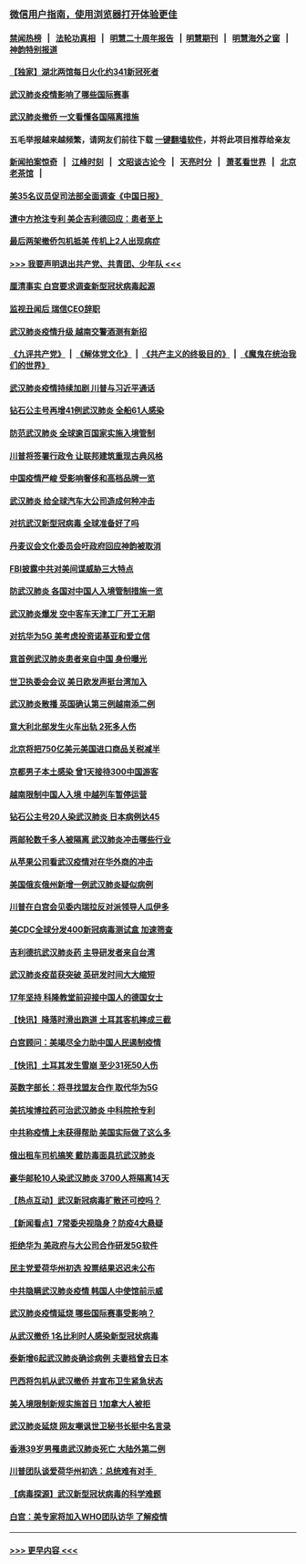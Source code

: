 ### [微信用户指南，使用浏览器打开体验更佳](https://github.com/gfw-breaker/banned-news1/blob/master/indexes/wechat-guide.md?t=0)
#### [禁闻热榜](热点新闻.md?t=0)  &nbsp;&nbsp;|&nbsp;&nbsp; [法轮功真相](https://github.com/gfw-breaker/truth/blob/master/README.md?t=0) &nbsp;&nbsp;|&nbsp;&nbsp; [明慧二十周年报告](https://github.com/gfw-breaker/mh-reports/blob/master/README.md?t=0) &nbsp;&nbsp;|&nbsp;&nbsp;[明慧期刊](https://github.com/gfw-breaker/mh-qikan) &nbsp;&nbsp;|&nbsp;&nbsp; [明慧海外之窗](https://github.com/gfw-breaker/mh-news/blob/master/README.md?t=0) &nbsp;&nbsp;|&nbsp;&nbsp; [神韵特别报道](https://github.com/gfw-breaker/mh-news/blob/master/shenyun.md?t=0)
#### [【独家】湖北两馆每日火化约341新冠死者](../pages/nsc418/n11845444.md?t=02080644) 
#### [武汉肺炎疫情影响了哪些国际赛事](../pages/nsc418/n11852441.md?t=02080644) 
#### [武汉肺炎撤侨 一文看懂各国隔离措施](../pages/nsc418/n11844216.md?t=02080644) 
#### 五毛举报越来越频繁，请网友们前往下载 [一键翻墙软件](https://github.com/gfw-breaker/ssr-accounts)，并将此项目推荐给亲友
#### [新闻拍案惊奇](https://github.com/gfw-breaker/banned-news1/blob/master/pages/link4.md) &nbsp;&nbsp;|&nbsp;&nbsp; [江峰时刻](https://github.com/gfw-breaker/banned-news1/blob/master/pages/link4.md) &nbsp;&nbsp;|&nbsp;&nbsp; [文昭谈古论今](https://github.com/gfw-breaker/banned-news1/blob/master/pages/link4.md) &nbsp;&nbsp;|&nbsp;&nbsp; [天亮时分](https://github.com/gfw-breaker/banned-news1/blob/master/pages/link4.md) &nbsp;&nbsp;|&nbsp;&nbsp; [萧茗看世界](https://github.com/gfw-breaker/banned-news1/blob/master/pages/link4.md) &nbsp;&nbsp;|&nbsp;&nbsp; [北京老茶馆](https://github.com/gfw-breaker/banned-news1/blob/master/pages/link4.md) &nbsp;&nbsp;|&nbsp;&nbsp; 
#### [美35名议员促司法部全面调查《中国日报》](../pages/nsc418/n11852435.md?t=02080644) 
#### [遭中方抢注专利 美企吉利德回应：患者至上](../pages/nsc418/n11852037.md?t=02080644) 
#### [最后两架撤侨包机抵美 传机上2人出现病症](../pages/nsc418/n11852173.md?t=02080644) 
#### [>>> 我要声明退出共产党、共青团、少年队 <<<](https://github.com/begood0513/goodnews/blob/master/quit/letter.md) 
#### [厘清事实 白宫要求调查新型冠状病毒起源](../pages/nsc418/n11852106.md?t=02080644) 
#### [监视丑闻后 瑞信CEO辞职](../pages/nsc418/n11852127.md?t=02080644) 
#### [武汉肺炎疫情升级 越南交警酒测有新招](../pages/nsc418/n11851632.md?t=02080644) 
#### [《九评共产党》](https://github.com/begood0513/9ping.md/blob/master/README.md) &nbsp;|&nbsp; [《解体党文化》](../../../../jtdwh.md/blob/master/README.md)  &nbsp;|&nbsp; [《共产主义的终极目的》](../../../../gczydzjmd.md/blob/master/README.md) &nbsp;|&nbsp; [《魔鬼在统治我们的世界》](../../../../mgztzwmdsj.md/blob/master/README.md) 
#### [武汉肺炎疫情持续加剧 川普与习近平通话](../pages/nsc418/n11851613.md?t=02080644) 
#### [钻石公主号再增41例武汉肺炎 全船61人感染](../pages/nsc418/n11850401.md?t=02080644) 
#### [防范武汉肺炎 全球逾百国家实施入境管制](../pages/nsc418/n11850557.md?t=02080644) 
#### [川普将签署行政令 让联邦建筑重现古典风格](../pages/nsc418/n11850654.md?t=02080644) 
#### [中国疫情严峻 受影响奢侈和高档品牌一览](../pages/nsc418/n11850319.md?t=02080644) 
#### [武汉肺炎 给全球汽车大公司造成何种冲击](../pages/nsc418/n11850056.md?t=02080644) 
#### [对抗武汉新型冠病毒 全球准备好了吗](../pages/nsc418/n11850142.md?t=02080644) 
#### [丹麦议会文化委员会吁政府回应神韵被取消](../pages/nsc418/n11849312.md?t=02080644) 
#### [FBI披露中共对美间谍威胁三大特点](../pages/nsc418/n11849700.md?t=02080644) 
#### [防武汉肺炎 各国对中国人入境管制措施一览](../pages/nsc418/n11838726.md?t=02080644) 
#### [武汉肺炎爆发 空中客车天津工厂开工无期](../pages/nsc418/n11849634.md?t=02080644) 
#### [对抗华为5G 美考虑投资诺基亚和爱立信](../pages/nsc418/n11849510.md?t=02080644) 
#### [意首例武汉肺炎患者来自中国 身份曝光](../pages/nsc418/n11849454.md?t=02080644) 
#### [世卫执委会会议 美日欧发声挺台湾加入](../pages/nsc418/n11849433.md?t=02080644) 
#### [武汉肺炎散播 英国确认第三例越南添二例](../pages/nsc418/n11849439.md?t=02080644) 
#### [意大利北部发生火车出轨 2死多人伤](../pages/nsc418/n11848999.md?t=02080644) 
#### [北京将把750亿美元美国进口商品关税减半](../pages/nsc418/n11848896.md?t=02080644) 
#### [京都男子本土感染 曾1天接待300中国游客](../pages/nsc418/n11848641.md?t=02080644) 
#### [越南限制中国人入境 中越列车暂停运营](../pages/nsc418/n11847844.md?t=02080644) 
#### [钻石公主号20人染武汉肺炎 日本病例达45](../pages/nsc418/n11847823.md?t=02080644) 
#### [两邮轮数千多人被隔离 武汉肺炎冲击哪些行业](../pages/nsc418/n11847456.md?t=02080644) 
#### [从苹果公司看武汉疫情对在华外商的冲击](../pages/nsc418/n11847586.md?t=02080644) 
#### [美国俄亥俄州新增一例武汉肺炎疑似病例](../pages/nsc418/n11847714.md?t=02080644) 
#### [川普在白宫会见委内瑞拉反对派领导人瓜伊多](../pages/nsc418/n11847391.md?t=02080644) 
#### [美CDC全球分发400新冠病毒测试盒 加速筛查](../pages/nsc418/n11847260.md?t=02080644) 
#### [吉利德抗武汉肺炎药 主导研发者来自台湾](../pages/nsc418/n11847064.md?t=02080644) 
#### [武汉肺炎疫苗获突破 英研发时间大大缩短](../pages/nsc418/n11846915.md?t=02080644) 
#### [17年坚持 科隆教堂前迎接中国人的德国女士](../pages/nsc418/n11846781.md?t=02080644) 
#### [【快讯】降落时滑出跑道 土耳其客机摔成三截](../pages/nsc418/n11847021.md?t=02080644) 
#### [白宫顾问：美竭尽全力助中国人民遏制疫情](../pages/nsc418/n11846756.md?t=02080644) 
#### [【快讯】土耳其发生雪崩 至少31死50人伤](../pages/nsc418/n11846680.md?t=02080644) 
#### [英数字部长：将寻找盟友合作 取代华为5G](../pages/nsc418/n11846485.md?t=02080644) 
#### [美抗埃博拉药可治武汉肺炎 中科院抢专利](../pages/nsc418/n11846409.md?t=02080644) 
#### [中共称疫情上未获得帮助 美国实际做了这么多](../pages/nsc418/n11846008.md?t=02080644) 
#### [俄出租车司机搞笑 戴防毒面具抗武汉肺炎](../pages/nsc418/n11845703.md?t=02080644) 
#### [豪华邮轮10人染武汉肺炎 3700人将隔离14天](../pages/nsc418/n11845543.md?t=02080644) 
#### [【热点互动】武汉新冠病毒扩散还可控吗？](../pages/nsc418/n11844750.md?t=02080644) 
#### [【新闻看点】7常委央视隐身？防疫4大悬疑](../pages/nsc418/n11844611.md?t=02080644) 
#### [拒绝华为 美政府与大公司合作研发5G软件](../pages/nsc418/n11844625.md?t=02080644) 
#### [民主党爱荷华州初选 投票结果迟迟未公布](../pages/nsc418/n11844207.md?t=02080644) 
#### [中共隐瞒武汉肺炎疫情 韩国人中使馆前示威](../pages/nsc418/n11844084.md?t=02080644) 
#### [武汉肺炎疫情延烧 哪些国际赛事受影响？](../pages/nsc418/n11843958.md?t=02080644) 
#### [从武汉撤侨 1名比利时人感染新型冠状病毒](../pages/nsc418/n11843977.md?t=02080644) 
#### [泰新增6起武汉肺炎确诊病例 夫妻档曾去日本](../pages/nsc418/n11843900.md?t=02080644) 
#### [巴西将包机从武汉撤侨 并宣布卫生紧急状态](../pages/nsc418/n11843418.md?t=02080644) 
#### [美入境限制新规实施首日 1加拿大人被拒](../pages/nsc418/n11843058.md?t=02080644) 
#### [武汉肺炎延烧 网友嘲讽世卫秘书长挺中名言录](../pages/nsc418/n11843056.md?t=02080644) 
#### [香港39岁男罹患武汉肺炎死亡 大陆外第二例](../pages/nsc418/n11843026.md?t=02080644) 
#### [川普团队谈爱荷华州初选：总统难有对手  ](../pages/nsc418/n11842867.md?t=02080644) 
#### [【病毒探源】武汉新型冠状病毒的科学难题](../pages/nsc418/n11842176.md?t=02080644) 
#### [白宫：美专家将加入WHO团队访华 了解疫情](../pages/nsc418/n11842198.md?t=02080644) 

----
#### [ >>> 更早内容 <<< ](../indexes/nsc418-earlier.md)
